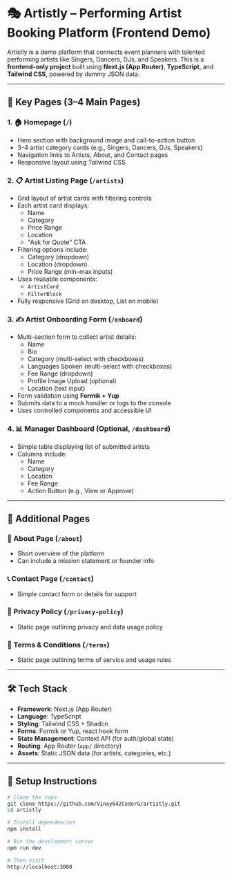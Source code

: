 # 🎭 Artistly – Performing Artist Booking Platform (Frontend Demo)

Artistly is a demo platform that connects event planners with talented performing artists like Singers, Dancers, DJs, and Speakers. This is a **frontend-only project** built using **Next.js (App Router)**, **TypeScript**, and **Tailwind CSS**, powered by dummy JSON data.

---

## 📄 Key Pages (3–4 Main Pages)

### 1. 🏠 Homepage (`/`)

- Hero section with background image and call-to-action button
- 3–4 artist category cards (e.g., Singers, Dancers, DJs, Speakers)
- Navigation links to Artists, About, and Contact pages
- Responsive layout using Tailwind CSS

### 2. 📋 Artist Listing Page (`/artists`)

- Grid layout of artist cards with filtering controls
- Each artist card displays:
  - Name
  - Category
  - Price Range
  - Location
  - "Ask for Quote" CTA
- Filtering options include:
  - Category (dropdown)
  - Location (dropdown)
  - Price Range (min–max inputs)
- Uses reusable components:
  - `ArtistCard`
  - `FilterBlock`
- Fully responsive (Grid on desktop, List on mobile)

### 3. ✍️ Artist Onboarding Form (`/onboard`)

- Multi-section form to collect artist details:
  - Name
  - Bio
  - Category (multi-select with checkboxes)
  - Languages Spoken (multi-select with checkboxes)
  - Fee Range (dropdown)
  - Profile Image Upload (optional)
  - Location (text input)
- Form validation using **Formik + Yup**
- Submits data to a mock handler or logs to the console
- Uses controlled components and accessible UI

### 4. 📊 Manager Dashboard (Optional, `/dashboard`)

- Simple table displaying list of submitted artists
- Columns include:
  - Name
  - Category
  - Location
  - Fee Range
  - Action Button (e.g., View or Approve)

---

## 📎 Additional Pages

### 📖 About Page (`/about`)

- Short overview of the platform
- Can include a mission statement or founder info

### 📞 Contact Page (`/contact`)

- Simple contact form or details for support

### 🔐 Privacy Policy (`/privacy-policy`)

- Static page outlining privacy and data usage policy

### 📜 Terms & Conditions (`/terms`)

- Static page outlining terms of service and usage rules

---

## 🛠 Tech Stack

- **Framework**: Next.js (App Router)
- **Language**: TypeScript
- **Styling**: Tailwind CSS + Shadcn
- **Forms**: Formik or Yup, react hook form
- **State Management**: Context API (for auth/global state)
- **Routing**: App Router (`app/` directory)
- **Assets**: Static JSON data (for artists, categories, etc.)

---

## 🚀 Setup Instructions

```bash
# Clone the repo
git clone https://github.com/Vinay642CoderG/artistly.git
cd artistly

# Install dependencies
npm install

# Run the development server
npm run dev

# Then visit
http://localhost:3000
```
